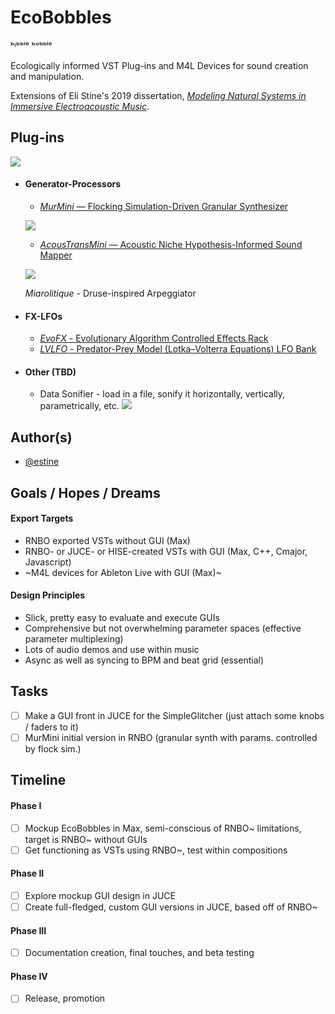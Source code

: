 
# EcoBobbles
ᵇᶦᵇᵇˡᵉ ᵇᵒᵇᵇˡᵉ

Ecologically informed VST Plug-ins and M4L Devices for sound creation and manipulation. 

Extensions of Eli Stine's 2019 dissertation, [*Modeling Natural Systems in Immersive Electroacoustic Music*](http://www.elistine.com/diss).


## Plug-ins

![](https://github.com/estine/ecobobbles/blob/main/Mockups_for_EcoBobbles_GUIs.png)

- #### Generator-Processors

    - [*MurMini* — Flocking Simulation-Driven Granular Synthesizer](https://github.com/estine/ecobobbles/tree/main/Generator-Processors/MurMini)
    
   
    ![](https://github.com/estine/ecobobbles/blob/main/Murm_Vid_Short_Comp.gif)
    
    - [*AcousTransMini* — Acoustic Niche Hypothesis-Informed Sound Mapper](https://github.com/estine/ecobobbles/tree/main/Generator-Processors/AcousTransMini)
    
    ![](https://github.com/estine/ecobobbles/blob/main/AcousMIDI_v0.png)

  *Miarolitique* - Druse-inspired Arpeggiator

- #### FX-LFOs
    - [*EvoFX* - Evolutionary Algorithm Controlled Effects Rack](https://github.com/estine/ecobobbles/tree/main/FX-LFOs/EvoFX)
    - [*LVLFO* - Predator-Prey Model (Lotka–Volterra Equations) LFO Bank](https://github.com/estine/ecobobbles/tree/main/FX-LFOs/LVLFO)

- #### Other (TBD)
    - Data Sonifier - load in a file, sonify it horizontally, vertically, parametrically, etc.
![](https://images.squarespace-cdn.com/content/v1/56536248e4b07f927675796c/1532469671594-QCM6O9MSQGZT9CWUT8FS/pitter.png?format=2500w)

## Author(s)

- [@estine](https://www.github.com/estine)


## Goals / Hopes / Dreams

#### Export Targets
- RNBO exported VSTs without GUI (Max)
- RNBO- or JUCE- or HISE-created VSTs with GUI (Max, C++, Cmajor, Javascript)
- ~M4L devices for Ableton Live with GUI (Max)~

#### Design Principles
- Slick, pretty easy to evaluate and execute GUIs
- Comprehensive but not overwhelming parameter spaces (effective parameter multiplexing)
- Lots of audio demos and use within music
- Async as well as syncing to BPM and beat grid (essential)

## Tasks

- [ ] Make a GUI front in JUCE for the SimpleGlitcher (just attach some knobs / faders to it)
- [ ] MurMini initial version in RNBO (granular synth with params. controlled by flock sim.)

## Timeline

#### Phase I
- [ ] Mockup EcoBobbles in Max, semi-conscious of RNBO~ limitations, target is RNBO~ without GUIs
- [ ] Get functioning as VSTs using RNBO~, test within compositions

#### Phase II
- [ ] Explore mockup GUI design in JUCE 
- [ ] Create full-fledged, custom GUI versions in JUCE, based off of RNBO~

#### Phase III
- [ ] Documentation creation, final touches, and beta testing

#### Phase IV
- [ ] Release, promotion
